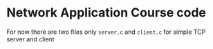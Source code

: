 Network Application Course code
======

For now there are two files only `server.c` and `client.c` for simple
TCP server and client
